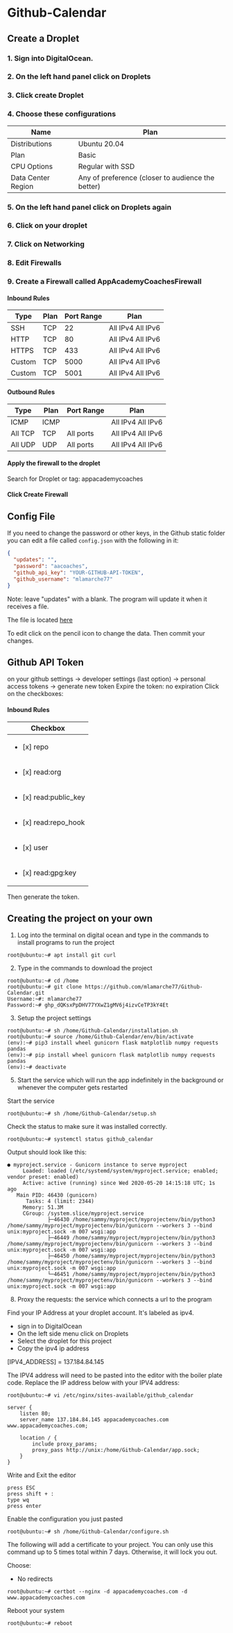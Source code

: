 # Github-Calendar

## Create a Droplet

### 1. Sign into DigitalOcean.
### 2. On the left hand panel click on Droplets
### 3. Click create Droplet
### 4. Choose these configurations

| Name               | Plan                                              |
|--------------------|---------------------------------------------------|
| Distributions      | Ubuntu 20.04                                      |
| Plan               | Basic                                             |
| CPU Options        | Regular with SSD                                  |
| Data Center Region | Any of preference (closer to audience the better) |

### 5. On the left hand panel click on Droplets again
### 6. Click on your droplet
### 7. Click on Networking
### 8. Edit Firewalls
### 9. Create a Firewall called AppAcademyCoachesFirewall 

#### Inbound Rules
| Type   | Plan | Port Range | Plan              |
|--------|------|------------|-------------------|
| SSH    | TCP  | 22         | All IPv4 All IPv6 |
| HTTP   | TCP  | 80         | All IPv4 All IPv6 |
| HTTPS  | TCP  | 433        | All IPv4 All IPv6 |
| Custom | TCP  | 5000       | All IPv4 All IPv6 |
| Custom | TCP  | 5001       | All IPv4 All IPv6 |

#### Outbound Rules
| Type    | Plan | Port Range | Plan              |
|---------|------|------------|-------------------|
| ICMP    | ICMP |            | All IPv4 All IPv6 |
| All TCP | TCP  | All ports  | All IPv4 All IPv6 |
| All UDP | UDP  | All ports  | All IPv4 All IPv6 |


#### Apply the firewall to the droplet
Search for Droplet or tag: appacademycoaches

#### Click Create Firewall


## Config File

If you need to change the password or other keys, in the Github static folder you can edit a file called ```config.json``` with the following in it:

```json
{
  "updates": "",
  "password": "aacoaches",
  "github_api_key": "YOUR-GITHUB-API-TOKEN",
  "github_username": "mlamarche77"
}
```

Note: leave "updates" with a blank. The program will update it when it receives a file.

The file is located [here](https://github.com/mlamarche77/Github-Calendar/blob/main/static/config.json)

To edit click on the pencil icon to change the data. Then commit your changes.

## Github API Token

on your github settings -> developer settings (last option) -> personal access tokens -> generate new token 
Expire the token: no expiration Click on the checkboxes:
   
#### Inbound Rules
| Checkbox                              |
|---------------------------------------|
| <ul><li>[x] repo</li></ul>            |
| <ul><li>[x] read:org</li></ul>        |
| <ul><li>[x] read:public_key</li></ul> |
| <ul><li>[x] read:repo_hook</li></ul>  |
| <ul><li>[x] user</li></ul>            |
| <ul><li>[x] read:gpg:key</li></ul>    |

Then generate the token.

## Creating the project on your own

1. Log into the terminal on digital ocean and type in the commands to install programs to run the project

```shell
root@ubuntu:~# apt install git curl
```

2. Type in the commands to download the project

```shell
root@ubuntu:~# cd /home
root@ubuntu:~# git clone https://github.com/mlamarche77/Github-Calendar.git
Username:~#: mlamarche77
Password:~# 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
```

3. Setup the project settings

```shell
root@ubuntu:~# sh /home/Github-Calendar/installation.sh
root@ubuntu:~# source /home/Github-Calendar/env/bin/activate
(env):~# pip3 install wheel gunicorn flask matplotlib numpy requests pandas
(env):~# pip install wheel gunicorn flask matplotlib numpy requests pandas
(env):~# deactivate 
```

5. Start the service which will run the app indefinitely in the background or whenever the computer gets restarted

Start the service

```shell
root@ubuntu:~# sh /home/Github-Calendar/setup.sh
```

Check the status to make sure it was installed correctly.

```shell
root@ubuntu:~# systemctl status github_calendar
```

Output should look like this:

```text
● myproject.service - Gunicorn instance to serve myproject
     Loaded: loaded (/etc/systemd/system/myproject.service; enabled; vendor preset: enabled)
     Active: active (running) since Wed 2020-05-20 14:15:18 UTC; 1s ago
   Main PID: 46430 (gunicorn)
      Tasks: 4 (limit: 2344)
     Memory: 51.3M
     CGroup: /system.slice/myproject.service
             ├─46430 /home/sammy/myproject/myprojectenv/bin/python3 /home/sammy/myproject/myprojectenv/bin/gunicorn --workers 3 --bind unix:myproject.sock -m 007 wsgi:app
             ├─46449 /home/sammy/myproject/myprojectenv/bin/python3 /home/sammy/myproject/myprojectenv/bin/gunicorn --workers 3 --bind unix:myproject.sock -m 007 wsgi:app
             ├─46450 /home/sammy/myproject/myprojectenv/bin/python3 /home/sammy/myproject/myprojectenv/bin/gunicorn --workers 3 --bind unix:myproject.sock -m 007 wsgi:app
             └─46451 /home/sammy/myproject/myprojectenv/bin/python3 /home/sammy/myproject/myprojectenv/bin/gunicorn --workers 3 --bind unix:myproject.sock -m 007 wsgi:app
```

8. Proxy the requests: the service which connects a url to the program

Find your IP Address at your droplet account. It's labeled as ipv4.

- sign in to DigitalOcean
- On the left side menu click on Droplets
- Select the droplet for this project
- Copy the ipv4 ip address

\[IPV4_ADDRESS] = 137.184.84.145

The IPV4 address will need to be pasted into the editor with the boiler plate code. Replace the IP address below with
your IPV4 address:

```shell
root@ubuntu:~# vi /etc/nginx/sites-available/github_calendar
```

```text
server {
    listen 80;
    server_name 137.184.84.145 appacademycoaches.com www.appacademycoaches.com;

    location / {
        include proxy_params;
        proxy_pass http://unix:/home/Github-Calendar/app.sock;
    }
}
```

Write and Exit the editor

```shell
press ESC
press shift + :
type wq
press enter
```

Enable the configuration you just pasted

```shell
root@ubuntu:~# sh /home/Github-Calendar/configure.sh
```

The following will add a certificate to your project. You can only use this command up to 5 times total within 7 days.
Otherwise, it will lock you out.

Choose:

- No redirects

```shell
root@ubuntu:~# certbot --nginx -d appacademycoaches.com -d www.appacademycoaches.com 
```

Reboot your system

```shell
root@ubuntu:~# reboot 
```